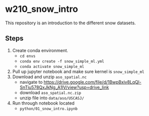 # w210_snow_intro
This repository is an introduction to the different snow datasets.

## Steps
1. Create conda environment.
    * `cd envs`
    * `conda env create -f snow_simple_ml.yml`
    * `conda activate snow_simple_ml`
2. Pull up jupyter notebook and make sure kernel is `snow_simple_ml`
3. Download and unzip `aso_spatial.nc`
    * navigate to https://drive.google.com/file/d/1BwpBxiv8LqQl-SnTiu578QxJkNg_A1lV/view?usp=drive_link
    * download `aso_spatial.nc.zip`
    * unzip file into `data/aso/USCASJ/`
4. Run through notebook located
    * `python/01_snow_intro.ipynb`
